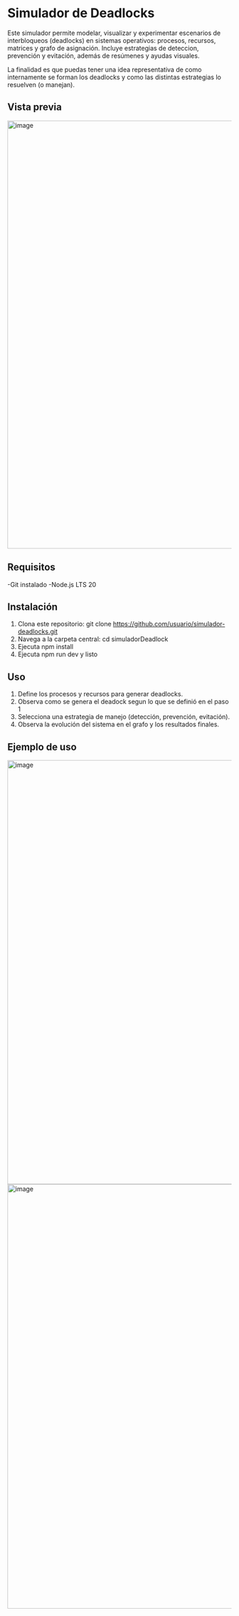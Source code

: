 # Simulador de Deadlocks

Este simulador permite modelar, visualizar y experimentar escenarios de interbloqueos (deadlocks) en sistemas operativos: procesos, recursos, matrices y grafo de asignación. Incluye estrategias de deteccion, prevención y evitación, además de resúmenes y ayudas visuales.

La finalidad es que puedas tener una idea representativa de como internamente se forman los deadlocks y como las distintas estrategias lo resuelven (o manejan).

## Vista previa

<img width="1920" height="959" alt="image" src="https://github.com/user-attachments/assets/1482c9be-3f9c-4e34-9e3d-69e58aad3462" />

## Requisitos
-Git instalado
-Node.js LTS 20

## Instalación
1. Clona este repositorio:  git clone https://github.com/usuario/simulador-deadlocks.git
2. Navega a la carpeta central: cd simuladorDeadlock
3. Ejecuta npm install
4. Ejecuta npm run dev y listo

## Uso
1. Define los procesos y recursos para generar deadlocks.
2. Observa como se genera el deadock segun lo que se definió en el paso 1
3. Selecciona una estrategia de manejo (detección, prevención, evitación).
4. Observa la evolución del sistema en el grafo y los resultados finales.

## Ejemplo de uso

<img width="1920" height="950" alt="image" src="https://github.com/user-attachments/assets/8eaa7d60-3187-4211-8f3b-5a2b1d399648" />

<img width="1920" height="951" alt="image" src="https://github.com/user-attachments/assets/3565b98d-efc6-4516-abd4-738775628680" />
